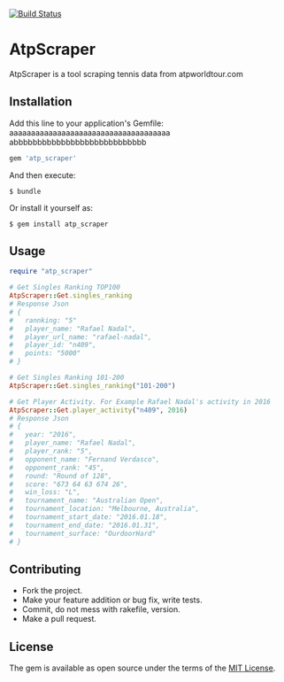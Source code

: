 [![Build Status](https://travis-ci.org/mosuke5/atp_scraper.svg?branch=master)](https://travis-ci.org/mosuke5/atp_scraper)
# AtpScraper
AtpScraper is a tool scraping tennis data from atpworldtour.com

## Installation

Add this line to your application's Gemfile:
aaaaaaaaaaaaaaaaaaaaaaaaaaaaaaaaaaaaa
abbbbbbbbbbbbbbbbbbbbbbbbbbbb

```ruby
gem 'atp_scraper'
```

And then execute:

    $ bundle

Or install it yourself as:

    $ gem install atp_scraper

## Usage
```ruby
require "atp_scraper"

# Get Singles Ranking TOP100
AtpScraper::Get.singles_ranking
# Response Json
# {
#   rannking: "5"
#   player_name: "Rafael Nadal",
#   player_url_name: "rafael-nadal",
#   player_id: "n409",
#   points: "5000"
# }

# Get Singles Ranking 101-200
AtpScraper::Get.singles_ranking("101-200")

# Get Player Activity. For Example Rafael Nadal's activity in 2016
AtpScraper::Get.player_activity("n409", 2016)
# Response Json
# {
#   year: "2016",
#   player_name: "Rafael Nadal",
#   player_rank: "5",
#   opponent_name: "Fernand Verdasco",
#   opponent_rank: "45",
#   round: "Round of 128",
#   score: "673 64 63 674 26",
#   win_loss: "L",
#   tournament_name: "Australian Open",
#   tournament_location: "Melbourne, Australia",
#   tournament_start_date: "2016.01.18",
#   tournament_end_date: "2016.01.31",
#   tournament_surface: "OurdoorHard"
# }
```

## Contributing
- Fork the project.
- Make your feature addition or bug fix, write tests.
- Commit, do not mess with rakefile, version.
- Make a pull request.


## License
The gem is available as open source under the terms of the [MIT License](http://opensource.org/licenses/MIT).

